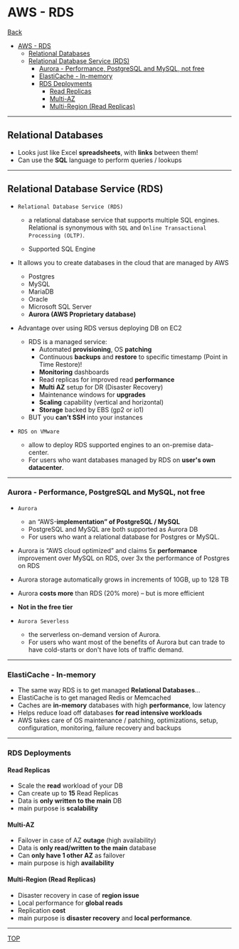 # AWS - RDS

[Back](../index.md)

- [AWS - RDS](#aws---rds)
  - [Relational Databases](#relational-databases)
  - [Relational Database Service (RDS)](#relational-database-service-rds)
    - [Aurora - Performance, PostgreSQL and MySQL, not free](#aurora---performance-postgresql-and-mysql-not-free)
    - [ElastiCache - In-memory](#elasticache---in-memory)
    - [RDS Deployments](#rds-deployments)
      - [Read Replicas](#read-replicas)
      - [Multi-AZ](#multi-az)
      - [Multi-Region (Read Replicas)](#multi-region-read-replicas)

---

## Relational Databases

- Looks just like Excel **spreadsheets**, with **links** between them!
- Can use the **SQL** language to perform queries / lookups

---

## Relational Database Service (RDS)

- `Relational Database Service (RDS)`

  - a relational database service that supports multiple SQL engines. Relational is synonymous with `SQL` and `Online Transactional Processing (OLTP)`.

  - Supported SQL Engine

- It allows you to create databases in the cloud that are managed by AWS

  - Postgres
  - MySQL
  - MariaDB
  - Oracle
  - Microsoft SQL Server
  - **Aurora (AWS Proprietary database)**

- Advantage over using RDS versus deploying DB on EC2

  - RDS is a managed service:
    - Automated **provisioning**, OS **patching**
    - Continuous **backups** and **restore** to specific timestamp (Point in Time Restore)!
    - **Monitoring** dashboards
    - Read replicas for improved read **performance**
    - **Multi AZ** setup for DR (Disaster Recovery)
    - Maintenance windows for **upgrades**
    - **Scaling** capability (vertical and horizontal)
    - **Storage** backed by EBS (gp2 or io1)
  - BUT you **can’t SSH** into your instances

- `RDS on VMware`
  - allow to deploy RDS supported engines to an on-premise data-center.
  - For users who want databases managed by RDS on **user's own datacenter**.

---

### Aurora - Performance, PostgreSQL and MySQL, not free

- `Aurora`

  - an “AWS-**implementation” of PostgreSQL / MySQL**
  - PostgreSQL and MySQL are both supported as Aurora DB
  - For users who want a relational database for Postgres or MySQL.

- Aurora is “AWS cloud optimized” and claims 5x **performance** improvement over MySQL on RDS, over 3x the performance of Postgres on RDS
- Aurora storage automatically grows in increments of 10GB, up to 128 TB
- Aurora **costs more** than RDS (20% more) – but is more efficient
- **Not in the free tier**

- `Aurora Severless`

  - the serverless on-demand version of Aurora.
  - For users who want most of the benefits of Aurora but can trade to have cold-starts or don't have lots of traffic demand.

---

### ElastiCache - In-memory

- The same way RDS is to get managed **Relational Databases**…
- ElastiCache is to get managed Redis or Memcached
- Caches are **in-memory** databases with high **performance**, low latency
- Helps reduce load off databases **for read intensive workloads**
- AWS takes care of OS maintenance / patching, optimizations, setup, configuration, monitoring, failure recovery and backups

---

### RDS Deployments

#### Read Replicas

- Scale the **read** workload of your DB
- Can create up to **15** Read Replicas
- Data is **only written to the main** DB
- main purpose is **scalability**

#### Multi-AZ

- Failover in case of AZ **outage** (high availability)
- Data is **only read/written to the main** database
- Can **only have 1 other AZ** as failover
- main purpose is high **availability**

#### Multi-Region (Read Replicas)

- Disaster recovery in case of **region issue**
- Local performance for **global reads**
- Replication **cost**
- main purpose is **disaster recovery** and **local performance**.

---

[TOP](#aws---rds)
